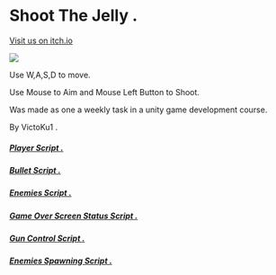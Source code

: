 # Shoot The Jelly .
[Visit us on itch.io](https://victoku1.itch.io/shoot-the-jelly)


[![](http://img.youtube.com/vi/PdxK3ZKx26w/0.jpg)](http://www.youtube.com/watch?v=PdxK3ZKx26w "Shoot The Jelly")


Use W,A,S,D to move.

Use Mouse to Aim and Mouse Left Button to Shoot.

Was made as one a weekly task in a unity game development course.

By VictoKu1 .

##### [Player Script .](https://github.com/VictoKu1/HWEx4/blob/main/Assets/Scripts/BasicMovement.cs)
##### [Bullet Script .](https://github.com/VictoKu1/HWEx4/blob/main/Assets/Scripts/BasicMovement.cs)
##### [Enemies Script .](https://github.com/VictoKu1/HWEx4/blob/main/Assets/Scripts/EnemyController.cs)
##### [Game Over Screen Status Script .](https://github.com/VictoKu1/HWEx4/blob/main/Assets/Scripts/GameOverScreen.cs)
##### [Gun Control Script .](https://github.com/VictoKu1/HWEx4/blob/main/Assets/Scripts/GunController.cs)
##### [Enemies Spawning Script .](https://github.com/VictoKu1/HWEx4/blob/main/Assets/Scripts/SpawnManager.cs)

